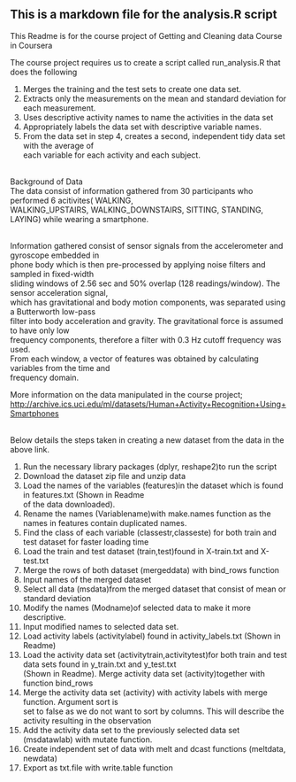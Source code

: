 ## This is a markdown file for the analysis.R script
This Readme is for the course project of Getting and Cleaning data Course in Coursera <br />

The course project requires us to create a script called run_analysis.R that does the following<br />
1. Merges the training and the test sets to create one data set.<br />
2. Extracts only the measurements on the mean and standard deviation for each measurement.<br /> 
3. Uses descriptive activity names to name the activities in the data set<br />
4. Appropriately labels the data set with descriptive variable names.<br /> 
5. From the data set in step 4, creates a second, independent tidy data set with the average of<br /> 
each variable for each activity and each subject.<br /><br />

Background of Data <br />
The data consist of information gathered from 30 participants who performed 6 acitivites( WALKING,<br /> 
WALKING_UPSTAIRS, WALKING_DOWNSTAIRS, SITTING, STANDING, LAYING) while wearing a smartphone.<br /><br />

Information gathered consist of sensor signals from the accelerometer and gyroscope embedded in <br />
phone body which is then pre-processed by applying noise filters and sampled in fixed-width <br />
sliding windows of 2.56 sec and 50% overlap (128 readings/window). The sensor acceleration signal, <br />
which has gravitational and body motion components, was separated using a Butterworth low-pass <br />
filter into body acceleration and gravity. The gravitational force is assumed to have only low <br />
frequency components, therefore a filter with 0.3 Hz cutoff frequency was used. <br />
From each window, a vector of features was obtained by calculating variables from the time and <br />
frequency domain.<br />

More information on the data manipulated in the course project;<br />
http://archive.ics.uci.edu/ml/datasets/Human+Activity+Recognition+Using+Smartphones<br /><br />

Below details the steps taken in creating a new dataset from the data in the above link.<br />
1) Run the necessary library packages (dplyr, reshape2)to run the script<br />
2) Download the dataset zip file and unzip data<br />
3) Load the names of the variables (features)in the dataset which is found in features.txt (Shown in Readme<br />
of the data downloaded). <br />
4) Rename the names (Variablename)with make.names function as the names in features contain duplicated names. <br />
5) Find the class of each variable (classestr,classeste) for both train and test dataset for faster loading time <br />
6) Load the train and test dataset (train,test)found in X-train.txt and X-test.txt <br />
7) Merge the rows of both dataset (mergeddata) with bind_rows function<br />
8) Input names of the merged dataset <br />
9) Select all data (msdata)from the merged dataset that consist of mean or standard deviation <br />
10) Modify the names (Modname)of selected data to make it more descriptive.<br />
11) Input modified names to selected data set.<br />
12) Load activity labels (activitylabel) found in activity_labels.txt (Shown in Readme)<br />
13) Load the activity data set (activitytrain,activitytest)for both train and test data sets found in y_train.txt and y_test.txt<br />
(Shown in Readme). Merge activity data set (activity)together with function bind_rows <br />
14) Merge the activity data set (activity) with activity labels with merge function. Argument sort is<br />
set to false as we do not want to sort by columns. This will describe the activity resulting in the observation<br />
15) Add the activity data set to the previously selected data set (msdatawlab) with mutate function.<br />
16) Create independent set of data with melt and dcast functions (meltdata, newdata)<br />
17) Export as txt.file with write.table function <br />

